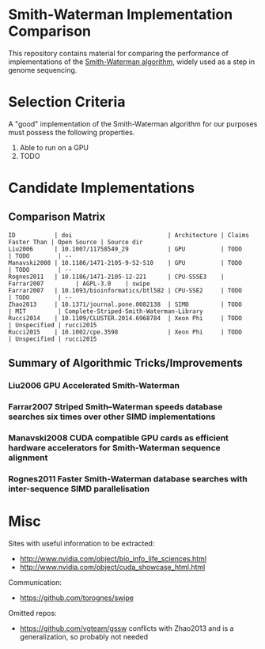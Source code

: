 Smith-Waterman Implementation Comparison
==========================================

This repository contains material for comparing the performance of
implementations of the [Smith-Waterman
algorithm](https://en.wikipedia.org/wiki/Smith%E2%80%93Waterman_algorithm),
widely used as a step in genome sequencing.



Selection Criteria
==========================================

A "good" implementation of the Smith-Waterman algorithm for our purposes must
possess the following properties.

  1. Able to run on a GPU
  2. TODO



Candidate Implementations
==========================================

Comparison Matrix
-----------------

    ID           | doi                           | Architecture | Claims Faster Than | Open Source | Source dir
    Liu2006      | 10.1007/11758549_29           | GPU          | TODO               | TODO        | --
    Manavski2008 | 10.1186/1471-2105-9-S2-S10    | GPU          | TODO               | TODO        | --
    Rognes2011   | 10.1186/1471-2105-12-221      | CPU-SSSE3    | Farrar2007         | AGPL-3.0    | swipe
    Farrar2007   | 10.1093/bioinformatics/btl582 | CPU-SSE2     | TODO               | TODO        | --
    Zhao2013     | 10.1371/journal.pone.0082138  | SIMD         | TODO               | MIT         | Complete-Striped-Smith-Waterman-Library
    Rucci2014    | 10.1109/CLUSTER.2014.6968784  | Xeon Phi     | TODO               | Unspecified | rucci2015
    Rucci2015    | 10.1002/cpe.3598              | Xeon Phi     | TODO               | Unspecified | rucci2015


Summary of Algorithmic Tricks/Improvements
------------------------------------------

### Liu2006 **GPU Accelerated Smith-Waterman**

### Farrar2007 **Striped Smith–Waterman speeds database searches six times over other SIMD implementations**

### Manavski2008 **CUDA compatible GPU cards as efficient hardware accelerators for Smith-Waterman sequence alignment**

### Rognes2011 **Faster Smith-Waterman database searches with inter-sequence SIMD parallelisation**




Misc
==========================================

Sites with useful information to be extracted:

 * http://www.nvidia.com/object/bio_info_life_sciences.html
 * http://www.nvidia.com/object/cuda_showcase_html.html

Communication:

 * https://github.com/torognes/swipe

Omitted repos:

 * https://github.com/vgteam/gssw conflicts with Zhao2013 and is a generalization, so probably not needed